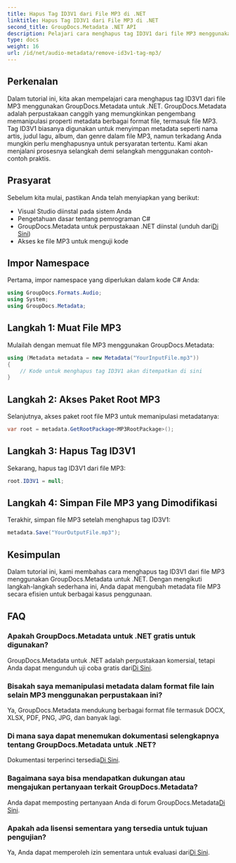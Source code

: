 ```yaml
---
title: Hapus Tag ID3V1 dari File MP3 di .NET
linktitle: Hapus Tag ID3V1 dari File MP3 di .NET
second_title: GroupDocs.Metadata .NET API
description: Pelajari cara menghapus tag ID3V1 dari file MP3 menggunakan GroupDocs.Metadata untuk .NET. Panduan langkah demi langkah yang mudah dengan contoh-contoh praktis.
type: docs
weight: 16
url: /id/net/audio-metadata/remove-id3v1-tag-mp3/
---
```

## Perkenalan
Dalam tutorial ini, kita akan mempelajari cara menghapus tag ID3V1 dari file MP3 menggunakan GroupDocs.Metadata untuk .NET. GroupDocs.Metadata adalah perpustakaan canggih yang memungkinkan pengembang memanipulasi properti metadata berbagai format file, termasuk file MP3. Tag ID3V1 biasanya digunakan untuk menyimpan metadata seperti nama artis, judul lagu, album, dan genre dalam file MP3, namun terkadang Anda mungkin perlu menghapusnya untuk persyaratan tertentu. Kami akan menjalani prosesnya selangkah demi selangkah menggunakan contoh-contoh praktis.
## Prasyarat
Sebelum kita mulai, pastikan Anda telah menyiapkan yang berikut:
- Visual Studio diinstal pada sistem Anda
- Pengetahuan dasar tentang pemrograman C#
-  GroupDocs.Metadata untuk perpustakaan .NET diinstal (unduh dari[Di Sini](https://releases.groupdocs.com/metadata/net/))
- Akses ke file MP3 untuk menguji kode

## Impor Namespace
Pertama, impor namespace yang diperlukan dalam kode C# Anda:
```csharp
using GroupDocs.Formats.Audio;
using System;
using GroupDocs.Metadata;
```
## Langkah 1: Muat File MP3
Mulailah dengan memuat file MP3 menggunakan GroupDocs.Metadata:
```csharp
using (Metadata metadata = new Metadata("YourInputFile.mp3"))
{
    // Kode untuk menghapus tag ID3V1 akan ditempatkan di sini
}
```
## Langkah 2: Akses Paket Root MP3
Selanjutnya, akses paket root file MP3 untuk memanipulasi metadatanya:
```csharp
var root = metadata.GetRootPackage<MP3RootPackage>();
```
## Langkah 3: Hapus Tag ID3V1
Sekarang, hapus tag ID3V1 dari file MP3:
```csharp
root.ID3V1 = null;
```
## Langkah 4: Simpan File MP3 yang Dimodifikasi
Terakhir, simpan file MP3 setelah menghapus tag ID3V1:
```csharp
metadata.Save("YourOutputFile.mp3");
```

## Kesimpulan
Dalam tutorial ini, kami membahas cara menghapus tag ID3V1 dari file MP3 menggunakan GroupDocs.Metadata untuk .NET. Dengan mengikuti langkah-langkah sederhana ini, Anda dapat mengubah metadata file MP3 secara efisien untuk berbagai kasus penggunaan.

## FAQ
### Apakah GroupDocs.Metadata untuk .NET gratis untuk digunakan?
 GroupDocs.Metadata untuk .NET adalah perpustakaan komersial, tetapi Anda dapat mengunduh uji coba gratis dari[Di Sini](https://releases.groupdocs.com/).
### Bisakah saya memanipulasi metadata dalam format file lain selain MP3 menggunakan perpustakaan ini?
Ya, GroupDocs.Metadata mendukung berbagai format file termasuk DOCX, XLSX, PDF, PNG, JPG, dan banyak lagi.
### Di mana saya dapat menemukan dokumentasi selengkapnya tentang GroupDocs.Metadata untuk .NET?
 Dokumentasi terperinci tersedia[Di Sini](https://reference.groupdocs.com/metadata/net/).
### Bagaimana saya bisa mendapatkan dukungan atau mengajukan pertanyaan terkait GroupDocs.Metadata?
 Anda dapat memposting pertanyaan Anda di forum GroupDocs.Metadata[Di Sini](https://forum.groupdocs.com/c/metadata/14).
### Apakah ada lisensi sementara yang tersedia untuk tujuan pengujian?
 Ya, Anda dapat memperoleh izin sementara untuk evaluasi dari[Di Sini](https://purchase.groupdocs.com/temporary-license/).
